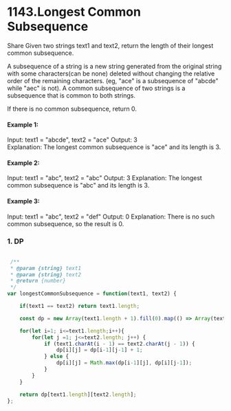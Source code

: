 # 1143.Longest Common Subsequence

Share
Given two strings text1 and text2, return the length of their longest common subsequence.

A subsequence of a string is a new string generated from the original string with some characters(can be none) deleted without changing the relative order of the remaining characters. (eg, "ace" is a subsequence of "abcde" while "aec" is not). A common subsequence of two strings is a subsequence that is common to both strings.

If there is no common subsequence, return 0.



#### Example 1:

Input: text1 = "abcde", text2 = "ace" 
Output: 3  
Explanation: The longest common subsequence is "ace" and its length is 3.

#### Example 2:

Input: text1 = "abc", text2 = "abc"
Output: 3
Explanation: The longest common subsequence is "abc" and its length is 3.

#### Example 3:

Input: text1 = "abc", text2 = "def"
Output: 0
Explanation: There is no such common subsequence, so the result is 0.

### 1. DP
~~~javascript

 /**
 * @param {string} text1
 * @param {string} text2
 * @return {number}
 */
var longestCommonSubsequence = function(text1, text2) {

    if(text1 == text2) return text1.length;

    const dp = new Array(text1.length + 1).fill(0).map(() => Array(text2.length + 1).fill(0));

    for(let i=1; i<=text1.length;i++){
        for(let j =1; j<=text2.length; j++) {
            if (text1.charAt(i - 1) == text2.charAt(j - 1)) {
                dp[i][j] = dp[i-1][j-1] + 1;
            } else {
                dp[i][j] = Math.max(dp[i-1][j], dp[i][j-1]);
            }
        }
    }

    return dp[text1.length][text2.length];
};
~~~
